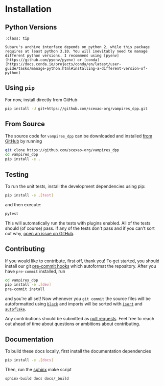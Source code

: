 # Installation

## Python Versions

```{admonition} Managing python versions
:class: tip

Subaru's archive interface depends on python 2, while this package requires at least python 3.10. You will inevitably need to manage different python versions. I recommend using [pyenv](https://github.com/pyenv/pyenv) or [conda](https://docs.conda.io/projects/conda/en/latest/user-guide/tasks/manage-python.html#installing-a-different-version-of-python)
```
## Using `pip`

For now, install directly from GitHub

```bash
pip install -U git+https://github.com/scexao-org/vampires_dpp.git
```

## From Source

The source code for `vampires_dpp` can be downloaded and installed [from GitHub](https://github.com/scexao-org/vampires_dpp) by running

```bash
git clone https://github.com/scexao-org/vampires_dpp
cd vampires_dpp
pip install -e .
```

## Testing

To run the unit tests, install the development dependencies using pip:

```bash
pip install -e .[test]
```

and then execute:

```bash
pytest
```

This will automatically run the tests with plugins enabled. All of the tests should (of course) pass. If any of the tests don't pass and if you can't sort out why, [open an issue on GitHub](https://github.com/scexao-org/vampires_dpp/issues).

## Contributing

If you would like to contribute, first off, thank you! To get started, you should install our git [pre-commit hooks](https://pre-commit.com/) which autoformat the repository. After you have `pre-commit` installed, run

```bash
cd vampires_dpp
pip install -e .[dev]
pre-commit install
```

and you're all set! Now whenever you `git commit` the source files will be autoformatted using [`black`](https://github.com/psf/black) and imports will be sorted with [`isort`](https://github.com/pycqa/isort) and [`autoflake`](https://github.com/PyCQA/autoflake).

Any contributions should be submitted as [pull requests](https://github.com/scexao-org/vampires_dpp/pulls). Feel free to reach out ahead of time about questions or ambitions about contributing.

## Documentation

To build these docs locally, first install the documentation dependencies

```bash
pip install -e .[docs]
```

Then, run the [sphinx](https://www.sphinx-doc.org/en/master/) make script

```bash
sphinx-build docs docs/_build
```
